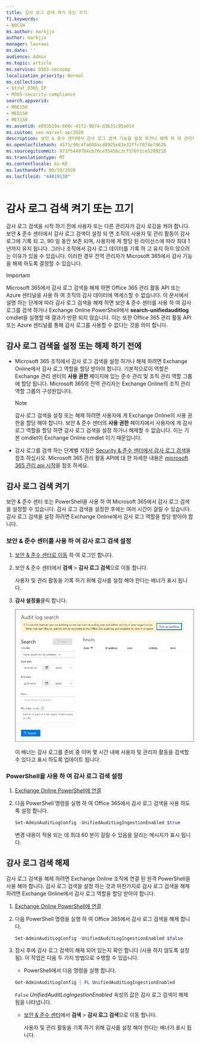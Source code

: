 ```yaml
---
title: 감사 로그 검색 켜기 또는 끄기
f1.keywords:
- NOCSH
ms.author: markjjo
author: markjjo
manager: laurawi
ms.date: ''
audience: Admin
ms.topic: article
ms.service: O365-seccomp
localization_priority: Normal
ms.collection:
- Strat_O365_IP
- M365-security-compliance
search.appverid:
- MOE150
- MED150
- MET150
ms.assetid: e893b19a-660c-41f2-9074-d3631c95a014
ms.custom: seo-marvel-apr2020
description: 보안 & 준수 센터에서 감사 로그 검색 기능을 설정 하거나 해제 하 여 관리자가 감사 로그를 검색 하는 기능을 사용 하거나 사용 하지 않도록 설정 하는 방법
ms.openlocfilehash: 4571c90c4fa680acd8925e83e32ffcf07de7d626
ms.sourcegitcommit: 973f5449784cb70ce5545bc3cf57bf1ce5209218
ms.translationtype: MT
ms.contentlocale: ko-KR
ms.lasthandoff: 06/19/2020
ms.locfileid: "44819138"
---
```

# <a name="turn-audit-log-search-on-or-off"></a>감사 로그 검색 켜기 또는 끄기

감사 로그 검색을 시작 하기 전에 사용자 또는 다른 관리자가 감사 로깅을 켜야 합니다. 보안 & 준수 센터에서 감사 로그 검색이 설정 되 면 조직의 사용자 및 관리 활동이 감사 로그에 기록 되 고, 90 일 동안 보존 되며, 사용자에 게 할당 된 라이선스에 따라 최대 1 년까지 유지 됩니다. 그러나 조직에서 감사 로그 데이터를 기록 하 고 유지 하지 않으려는 이유가 있을 수 있습니다. 이러한 경우 전역 관리자가 Microsoft 365에서 감사 기능을 해제 하도록 결정할 수 있습니다.

> [!IMPORTANT]
> Microsoft 365에서 감사 로그 검색을 해제 하면 Office 365 관리 활동 API 또는 Azure 센티널을 사용 하 여 조직의 감사 데이터에 액세스할 수 없습니다. 이 문서에서 설명 하는 단계에 따라 감사 로그 검색을 해제 하면 보안 & 준수 센터를 사용 하 여 감사 로그를 검색 하거나 Exchange Online PowerShell에서 **search-unifiedauditlog** cmdlet을 실행할 때 결과가 반환 되지 않습니다. 이는 또한 Office 365 관리 활동 API 또는 Azure 센티널를 통해 감사 로그를 사용할 수 없다는 것을 의미 합니다.
  
## <a name="before-you-turn-audit-log-search-on-or-off"></a>감사 로그 검색을 설정 또는 해제 하기 전에

- Microsoft 365 조직에서 감사 로그 검색을 설정 하거나 해제 하려면 Exchange Online에서 감사 로그 역할을 할당 받아야 합니다. 기본적으로이 역할은 Exchange 관리 센터의 **사용 권한** 페이지에 있는 준수 관리 및 조직 관리 역할 그룹에 할당 됩니다. Microsoft 365의 전역 관리자는 Exchange Online의 조직 관리 역할 그룹의 구성원입니다. 
    
    > [!NOTE]
    > 감사 로그 검색을 설정 또는 해제 하려면 사용자에 게 Exchange Online의 사용 권한을 할당 해야 합니다. 보안 & 준수 센터의 **사용 권한** 페이지에서 사용자에 게 감사 로그 역할을 할당 하면 감사 로그 검색을 설정 하거나 해제할 수 없습니다. 이는 기본 cmdlet이 Exchange Online cmdlet 이기 때문입니다. 
    
- 감사 로그를 검색 하는 단계별 지침은 [Security & 준수 센터에서 감사 로그 검색](search-the-audit-log-in-security-and-compliance.md)을 참조 하십시오. Microsoft 365 관리 활동 API에 대 한 자세한 내용은 [microsoft 365 관리 api 시작](https://docs.microsoft.com/office/office-365-management-api/get-started-with-office-365-management-apis)을 참조 하세요.
    
## <a name="turn-on-audit-log-search"></a>감사 로그 검색 켜기

보안 & 준수 센터 또는 PowerShell을 사용 하 여 Microsoft 365에서 감사 로그 검색을 설정할 수 있습니다. 감사 로그 검색을 설정한 후에는 여러 시간이 걸릴 수 있습니다. 감사 로그 검색을 설정 하려면 Exchange Online에서 감사 로그 역할을 할당 받아야 합니다.
  
### <a name="use-the-security--compliance-center-to-turn-on-audit-log-search"></a>보안 & 준수 센터를 사용 하 여 감사 로그 검색 설정

1. [보안 & 준수 센터로 이동](https://protection.office.com) 하 여 로그인 합니다.

2. 보안 & 준수 센터에서 **검색** \> **감사 로그 검색**으로 이동 합니다.

   사용자 및 관리 활동을 기록 하기 위해 감사를 설정 해야 한다는 배너가 표시 됩니다.

3. **감사 설정을**클릭 합니다.

    ![감사 사용을 클릭 합니다.](../media/39a9d35f-88d0-4bbe-a962-0be2f838e2bf.png)
  
    이 배너는 감사 로그를 준비 중 이며 몇 시간 내에 사용자 및 관리자 활동을 검색할 수 있다고 표시 하도록 업데이트 됩니다.

### <a name="use-powershell-to-turn-on-audit-log-search"></a>PowerShell을 사용 하 여 감사 로그 검색 설정

1. [Exchange Online PowerShell에 연결](https://go.microsoft.com/fwlink/p/?LinkID=396554)

2. 다음 PowerShell 명령을 실행 하 여 Office 365에서 감사 로그 검색을 사용 하도록 설정 합니다.

    ```powershell
    Set-AdminAuditLogConfig -UnifiedAuditLogIngestionEnabled $true
    ```

    변경 내용이 적용 되는 데 최대 60 분이 걸릴 수 있음을 알리는 메시지가 표시 됩니다.
  
## <a name="turn-off-audit-log-search"></a>감사 로그 검색 해제

감사 로그 검색을 해제 하려면 Exchange Online 조직에 연결 된 원격 PowerShell을 사용 해야 합니다. 감사 로그 검색을 설정 하는 것과 마찬가지로 감사 로그 검색을 해제 하려면 Exchange Online에서 감사 로그 역할을 할당 받아야 합니다.
  
1. [Exchange Online PowerShell에 연결](https://go.microsoft.com/fwlink/p/?LinkID=396554)

2. 다음 PowerShell 명령을 실행 하 여 Office 365에서 감사 로그 검색을 해제 합니다.

    ```powershell
    Set-AdminAuditLogConfig -UnifiedAuditLogIngestionEnabled $false
    ```

3. 잠시 후에 감사 로그 검색이 해제 되어 있는지 확인 합니다 (사용 하지 않도록 설정 됨). 이 작업은 다음 두 가지 방법으로 수행할 수 있습니다.

    - PowerShell에서 다음 명령을 실행 합니다.

    ```powershell
    Get-AdminAuditLogConfig | FL UnifiedAuditLogIngestionEnabled
    ```

      `False` _UnifiedAuditLogIngestionEnabled_ 속성의 값은 감사 로그 검색이 해제 됨을 나타냅니다. 

    - [보안 & 준수 센터](https://protection.office.com)에서 **검색** \> **감사 로그 검색**으로 이동 합니다.

      사용자 및 관리 활동을 기록 하기 위해 감사를 설정 해야 한다는 배너가 표시 됩니다.